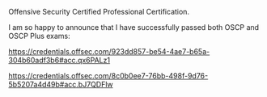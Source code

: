 Offensive Security Certified Professional Certification.

I am so happy to announce that I have successfully passed both OSCP and OSCP Plus exams: 

https://credentials.offsec.com/923dd857-be54-4ae7-b65a-304b60adf3b6#acc.qx6PALz1

https://credentials.offsec.com/8c0b0ee7-76bb-498f-9d76-5b5207a4d49b#acc.bJ7QDFlw
